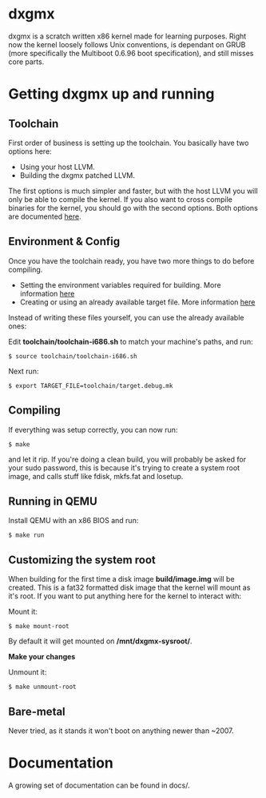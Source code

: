# dxgmx
dxgmx is a scratch written x86 kernel made for learning purposes. Right now the kernel loosely follows Unix conventions, is dependant on GRUB (more specifically the Multiboot 0.6.96 boot specification), and still misses core parts.

# Getting dxgmx up and running

## Toolchain
First order of business is setting up the toolchain. You basically have two options here:
- Using your host LLVM.
- Building the dxgmx patched LLVM.

The first options is much simpler and faster, but with the host LLVM you will only be able to compile the kernel. If you also want to cross compile binaries for the kernel, you should go with the second options.
Both options are documented [here](docs/building.md#how-do-i-setup-a-toolchain).

## Environment & Config
Once you have the toolchain ready, you have two more things to do before compiling.
- Setting the environment variables required for building. More information [here](docs/building.md#toolchain)
- Creating or using an already available target file. More information [here](docs/building.md#target)

Instead of writing these files yourself, you can use the already available ones:<br>

Edit <b>toolchain/toolchain-i686.sh</b> to match your machine's paths, and run:
```console
$ source toolchain/toolchain-i686.sh
```
Next run:
```console
$ export TARGET_FILE=toolchain/target.debug.mk
```

## Compiling
If everything was setup correctly, you can now run:
```console 
$ make
```
and let it rip. If you're doing a clean build, you will probably be asked for your sudo password, this is because it's trying to create a system root image, and calls stuff like fdisk, mkfs.fat and losetup. 

## Running in QEMU
Install QEMU with an x86 BIOS and run:
```console
$ make run
```

## Customizing the system root
When building for the first time a disk image <b>build/image.img</b> will be created. This is a fat32 formatted disk image that the kernel will mount as it's root. If you want to put anything here for the kernel to interact with:<br>

Mount it:
```console
$ make mount-root
```
By default it will get mounted on <b>/mnt/dxgmx-sysroot/</b>.<br>

**Make your changes**

Unmount it:
```console
$ make unmount-root
```

## Bare-metal
Never tried, as it stands it won't boot on anything newer than ~2007.

# Documentation
A growing set of documentation can be found in docs/.